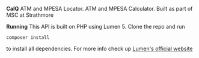 **CalQ**
ATM and MPESA Locator. ATM and MPESA Calculator. Built as part of MSC at Strathmore

**Running**
This API is built on PHP using Lumen 5.
Clone the repo and run 

    composer install
to install all dependencies.
For more info check up [Lumen's official website ](lumen.laravel.com)
